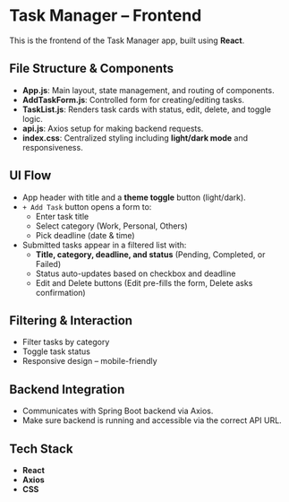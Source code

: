 # Task Manager – Frontend
This is the frontend of the Task Manager app, built using **React**.

## File Structure & Components
- **App.js**: Main layout, state management, and routing of components.
- **AddTaskForm.js**: Controlled form for creating/editing tasks.
- **TaskList.js**: Renders task cards with status, edit, delete, and toggle logic.
- **api.js**: Axios setup for making backend requests.
- **index.css**: Centralized styling including **light/dark mode** and responsiveness.

## UI Flow
- App header with title and a **theme toggle** button (light/dark).
- `+ Add Task` button opens a form to:
  - Enter task title
  - Select category (Work, Personal, Others)
  - Pick deadline (date & time)
- Submitted tasks appear in a filtered list with:
  - **Title, category, deadline, and status** (Pending, Completed, or Failed)
  - Status auto-updates based on checkbox and deadline
  - Edit and Delete buttons (Edit pre-fills the form, Delete asks confirmation)

## Filtering & Interaction
- Filter tasks by category
- Toggle task status
- Responsive design – mobile-friendly

## Backend Integration
- Communicates with Spring Boot backend via Axios.
- Make sure backend is running and accessible via the correct API URL.
  
## Tech Stack
- **React**
- **Axios**
- **CSS**
